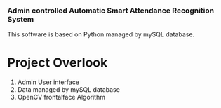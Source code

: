 ### Admin controlled Automatic Smart Attendance Recognition System

This software is based on Python managed by mySQL database.

# Project Overlook
1. Admin User interface
2. Data managed by mySQL database
3. OpenCV frontalface Algorithm
